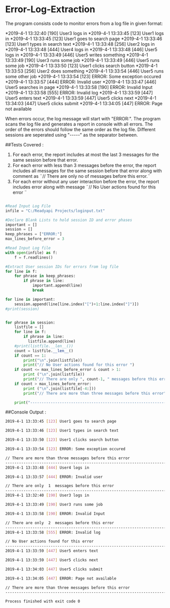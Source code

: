 # Error-Log-Extraction

The program consists code to monitor errors from a log file in given format:

*2019-4-1 13:32:40 [190] User3 logs in 
*2019-4-1 13:33:45 [123] User1 logs in 
*2019-4-1 13:33:45 [123] User1 goes to search page 
*2019-4-1 13:33:46 [123] User1 types in search text 
*2019-4-1 13:33:48 [256] User2 logs in 
*2019-4-1 13:33:48 [444] User4 logs in
*2019-4-1 13:33:48 [446] User5 logs in
*2019-4-1 13:33:49 [446] User5 writes something
*2019-4-1 13:33:49 [190] User3 runs some job 
*2019-4-1 13:33:49 [446] User5 runs some job 
*2019-4-1 13:33:50 [123] User1 clicks search button
*2019-4-1 13:33:53 [256] User2 does something 
*2019-4-1 13:33:54 [446] User5 runs some other job 
*2019-4-1 13:33:54 [123] ERROR: Some exception occured 
*2019-4-1 13:33:57 [444] ERROR: Invalid user
*2019-4-1 13:33:47 [446] User5 searches in page 
*2019-4-1 13:33:58 [190] ERROR: Invalid Input
*2019-4-1 13:33:58 [555] ERROR: Invalid log
*2019-4-1 13:33:59 [447] User5 enters text
*2019-4-1 13:33:59 [447] User5 clicks next
*2019-4-1 13:34:03 [447] User5 clicks submit
*2019-4-1 13:34:05 [447] ERROR: Page not available

When errors occur, the log message will start with "ERROR:". 
The program scans the log file and generates a report in console with all errors. 
The order of the errors should follow the same order as the log file. 
Different sessions are seperated using "-----" as the separator between. 


##Tests Covered : 

1. For each error, the report includes at most the last 3 messages for the same session before that error.
2. For each error with less than 3 messages before the error, the report includes all messages for the same session before that error along with comment as ¨// There are only no of messages before this error.¨
3. For each error without any user interaction before the error, the report includes error along with message ¨// No User actions found for this error ¨


```python

#Read Input Log File
infile = "C:/Readyapi Projects/loginput.txt"

#Declare Blank Lists to hold session ID and error phases
important = []
session = []
keep_phrases = ["ERROR:"]
max_lines_before_error = 3

#Read Input Log file
with open(infile) as f:
    f = f.readlines()

#Extract User session IDs for errors from log file
for line in f:
    for phrase in keep_phrases:
        if phrase in line:
            important.append(line)
            break

for line in important:
    session.append(line[line.index("[")+1:line.index("]")])
#print(session)


for phrase in session:
    listfile = []
    for line in f:
        if phrase in line:
          listfile.append(line)
    #print(listfile.__len__())
    count = listfile.__len__()
    if count == 1:
        print("\n".join(listfile))
        print("// No User actions found for this error ")
    if count <= max_lines_before_error & count > 1:
        print ("\n".join(listfile))
        print("// There are only ", count-1, " messages before this error")
    if count > max_lines_before_error:
        print ("\n".join(listfile[-4:]))
        print("// There are more than three messages before this error")

    print("--------------------------------------------------------------------------------------------------")

```

##Console Output : 

```bash
2019-4-1 13:33:45 [123] User1 goes to search page 

2019-4-1 13:33:46 [123] User1 types in search text 

2019-4-1 13:33:50 [123] User1 clicks search button

2019-4-1 13:33:54 [123] ERROR: Some exception occured 

// There are more than three messages before this error
--------------------------------------------------------------------------------------------------
2019-4-1 13:33:48 [444] User4 logs in

2019-4-1 13:33:57 [444] ERROR: Invalid user

// There are only  1  messages before this error
--------------------------------------------------------------------------------------------------
2019-4-1 13:32:40 [190] User3 logs in 

2019-4-1 13:33:49 [190] User3 runs some job 

2019-4-1 13:33:58 [190] ERROR: Invalid Input

// There are only  2  messages before this error
--------------------------------------------------------------------------------------------------
2019-4-1 13:33:58 [555] ERROR: Invalid log

// No User actions found for this error 
--------------------------------------------------------------------------------------------------
2019-4-1 13:33:59 [447] User5 enters text

2019-4-1 13:33:59 [447] User5 clicks next

2019-4-1 13:34:03 [447] User5 clicks submit

2019-4-1 13:34:05 [447] ERROR: Page not available

// There are more than three messages before this error
--------------------------------------------------------------------------------------------------

Process finished with exit code 0



```



